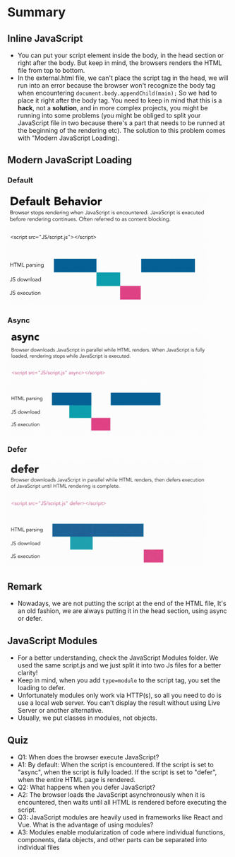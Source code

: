 # Summary

## Inline JavaScript

- You can put your script element inside the body, in the head section or right after the body. But keep in mind, the browsers renders the HTML file from top to bottom.
- In the external.html file, we can't place the script tag in the head, we will run into an error because the browser won't recognize the body tag when encountering `document.body.appendChild(main);` So we had to place it right after the body tag. You need to keep in mind that this is a **hack**, not a **solution**, and in more complex projects, you might be running into some problems (you might be obliged to split your JavaScript file in two because there's a part that needs to be runned at the beginning of the rendering etc). The solution to this problem comes with "Modern JavaScript Loading).

## Modern JavaScript Loading

### Default

<img src="/Assets/default.png" width="450" height="auto" />

### Async

  <img src="/Assets/async.png" width="450" height="auto" />

### Defer

  <img src="/Assets/defer.png" width="450" height="auto" />

## Remark

- Nowadays, we are not putting the script at the end of the HTML file, It's an old fashion, we are always putting it in the head section, using async or defer.

## JavaScript Modules

- For a better understanding, check the JavaScript Modules folder. We used the same script.js and we just split it into two Js files for a better clarity!
- Keep in mind, when you add `type=module` to the script tag, you set the loading to defer.
- Unfortunately modules only work via HTTP(s), so all you need to do is use a local web server. You can't display the result without using Live Server or another alternative.
- Usually, we put classes in modules, not objects.

## Quiz

- Q1: When does the browser execute JavaScript?
- A1: By default: When the script is encountered. If the script is set to "async", when the script is fully loaded. If the script is set to "defer", when the entire HTML page is rendered.
- Q2: What happens when you defer JavaScript?
- A2: The browser loads the JavaScript asynchronously when it is encountered, then waits until all HTML is rendered before executing the script.
- Q3: JavaScript modules are heavily used in frameworks like React and Vue. What is the advantage of using modules?
- A3: Modules enable modularization of code where individual functions, components, data objects, and other parts can be separated into individual files
